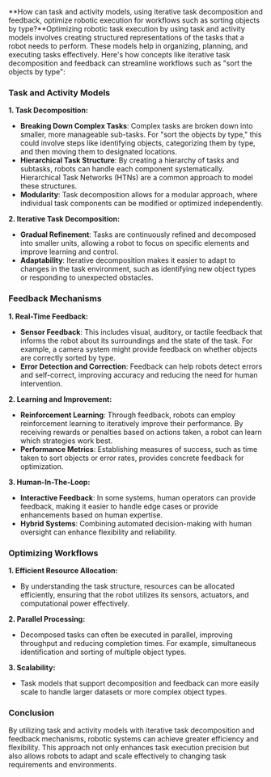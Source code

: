 **How can task and activity models, using iterative task decomposition and feedback, optimize robotic execution for workflows such as sorting objects by type?**Optimizing robotic task execution by using task and activity models involves creating structured representations of the tasks that a robot needs to perform. These models help in organizing, planning, and executing tasks effectively. Here's how concepts like iterative task decomposition and feedback can streamline workflows such as "sort the objects by type":

### Task and Activity Models

**1. Task Decomposition:**
   - **Breaking Down Complex Tasks**: Complex tasks are broken down into smaller, more manageable sub-tasks. For "sort the objects by type," this could involve steps like identifying objects, categorizing them by type, and then moving them to designated locations.
   - **Hierarchical Task Structure**: By creating a hierarchy of tasks and subtasks, robots can handle each component systematically. Hierarchical Task Networks (HTNs) are a common approach to model these structures.
   - **Modularity**: Task decomposition allows for a modular approach, where individual task components can be modified or optimized independently.

**2. Iterative Task Decomposition:**
   - **Gradual Refinement**: Tasks are continuously refined and decomposed into smaller units, allowing a robot to focus on specific elements and improve learning and control.
   - **Adaptability**: Iterative decomposition makes it easier to adapt to changes in the task environment, such as identifying new object types or responding to unexpected obstacles.

### Feedback Mechanisms

**1. Real-Time Feedback:**
   - **Sensor Feedback**: This includes visual, auditory, or tactile feedback that informs the robot about its surroundings and the state of the task. For example, a camera system might provide feedback on whether objects are correctly sorted by type.
   - **Error Detection and Correction**: Feedback can help robots detect errors and self-correct, improving accuracy and reducing the need for human intervention.

**2. Learning and Improvement:**
   - **Reinforcement Learning**: Through feedback, robots can employ reinforcement learning to iteratively improve their performance. By receiving rewards or penalties based on actions taken, a robot can learn which strategies work best.
   - **Performance Metrics**: Establishing measures of success, such as time taken to sort objects or error rates, provides concrete feedback for optimization.

**3. Human-In-The-Loop:**
   - **Interactive Feedback**: In some systems, human operators can provide feedback, making it easier to handle edge cases or provide enhancements based on human expertise.
   - **Hybrid Systems**: Combining automated decision-making with human oversight can enhance flexibility and reliability.

### Optimizing Workflows

**1. Efficient Resource Allocation:**
   - By understanding the task structure, resources can be allocated efficiently, ensuring that the robot utilizes its sensors, actuators, and computational power effectively.

**2. Parallel Processing:**
   - Decomposed tasks can often be executed in parallel, improving throughput and reducing completion times. For example, simultaneous identification and sorting of multiple object types.

**3. Scalability:**
   - Task models that support decomposition and feedback can more easily scale to handle larger datasets or more complex object types.

### Conclusion

By utilizing task and activity models with iterative task decomposition and feedback mechanisms, robotic systems can achieve greater efficiency and flexibility. This approach not only enhances task execution precision but also allows robots to adapt and scale effectively to changing task requirements and environments.